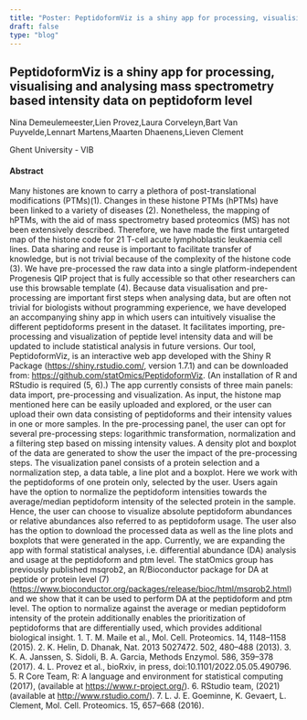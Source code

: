 ```yaml
---
title: "Poster: PeptidoformViz is a shiny app for processing, visualising and analysing mass spectrometry based intensity data on peptidoform level"
draft: false
type: "blog"
---
```


## PeptidoformViz is a shiny app for processing, visualising and analysing mass spectrometry based intensity data on peptidoform level

Nina Demeulemeester,Lien Provez,Laura Corveleyn,Bart Van Puyvelde,Lennart Martens,Maarten Dhaenens,Lieven Clement

Ghent University - VIB

#### Abstract

Many histones are known to carry a plethora of post-translational modifications (PTMs)(1). Changes in these histone PTMs (hPTMs) have been linked to a variety of diseases (2).  Nonetheless, the mapping of hPTMs, with the aid of mass spectrometry based proteomics (MS) has not been extensively described. Therefore, we have made the first untargeted map of the histone code for 21 T-cell acute lymphoblastic leukaemia cell lines. Data sharing and reuse is important to facilitate transfer of knowledge, but is not trivial because of the complexity of the histone code (3). We have pre-processed the raw data into a single platform-independent Progenesis QIP project that is fully accessible so that other researchers can use this browsable template (4). Because data visualisation and pre-processing are important first steps when analysing data, but are often not trivial for biologists without programming experience, we have developed an accompanying shiny app in which users can intuitively visualise the different peptidoforms present in the dataset. It facilitates importing, pre-processing and visualization of peptide level intensity data and will be updated to include statistical analysis in future versions. Our tool, PeptidoformViz, is an interactive web app developed with the Shiny R Package (https://shiny.rstudio.com/, version 1.7.1) and can be downloaded from: https://github.com/statOmics/PeptidoformViz. (An installation of R and RStudio is required (5, 6).) The app currently consists of three main panels: data import, pre-processing and visualization. As input, the histone map mentioned here can be easily uploaded and explored, or the user can upload their own data consisting of peptidoforms and their intensity values in one or more samples. In the pre-processing panel, the user can opt for several pre-processing steps: logarithmic transformation, normalization and a filtering step based on missing intensity values. A density plot and boxplot of the data are generated to show the user the impact of the pre-processing steps. The visualization panel consists of a protein selection and a normalization step, a data table, a line plot and a boxplot. Here we work with the peptidoforms of one protein only, selected by the user. Users again have the option to normalize the peptidoform intensities towards the average/median peptidoform intensity of the selected protein in the sample. Hence, the user can choose to visualize absolute peptidoform abundances or relative abundances also referred to as peptidoform usage. The user also has the option to download the processed data as well as the line plots and boxplots that were generated in the app.  Currently, we are expanding the app with formal statistical analyses, i.e. differential abundance (DA) analysis and usage at the peptidoform and ptm level. The statOmics group has previously published msqrob2, an R/Bioconductor package for DA at peptide or protein level (7) (https://www.bioconductor.org/packages/release/bioc/html/msqrob2.html) and we show that it can be used to perform DA at the peptidoform and ptm level. The option to normalize against the average or median peptidoform intensity of the protein additionally enables the prioritization of peptidoforms that are differentially used, which provides additional biological insight.   1.  T. M. Maile et al., Mol. Cell. Proteomics. 14, 1148–1158 (2015). 2.  K. Helin, D. Dhanak, Nat. 2013 5027472. 502, 480–488 (2013). 3.  K. A. Janssen, S. Sidoli, B. A. Garcia, Methods Enzymol. 586, 359–378 (2017). 4.  L. Provez et al., bioRxiv, in press, doi:10.1101/2022.05.05.490796. 5.  R Core Team, R: A language and environment for statistical computing (2017), (available at https://www.r-project.org/). 6.  RStudio team, (2021) (available at http://www.rstudio.com/). 7.  L. J. E. Goeminne, K. Gevaert, L. Clement, Mol. Cell. Proteomics. 15, 657–668 (2016).
